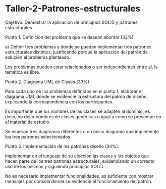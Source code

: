 # Taller-2-Patrones-estructurales

Objetivo: Demostrar la aplicación de principios SOLID y patrones estructurales.

Punto 1. Definición del problema que se desean abordar (33%)

a)     Definir tres problemas y donde se puedan implementar tres patrones estructurales distintos, justificando porqué la aplicación del patrón da solución al problema planteado.

Los problemas pueden estar relacionados o ser independientes entre sí, la temática es libre.

Punto 2. Diagrama UML de Clases (33%)

Para cada uno de los problemas definidos en el punto 1, elaborar el diagrama UML donde se evidencie la estructura del patrón de diseño, explicando la correspondencia con los participantes.

Es importante que los nombres de las clases se adapten al dominio, es decir, no dejar nombres de clases genéricas o igual a como se presentan en el material de estudio.

Se esperan tres diagramas diferentes o un único diagrama que implemente los tres patrones seleccionados.

Punto 3. Implementación de los patrones diseño (34%).

Implementar en el lenguaje de su elección las clases y los objetos que hacen parte de los tres patrones estructurales, evidenciando un correcto uso de los mismos y siguiendo principios SOLID.

No es necesario implementar funcionalidades, es suficiente con mostrar mensajes por consola donde se evidencie el funcionamiento del patrón.
